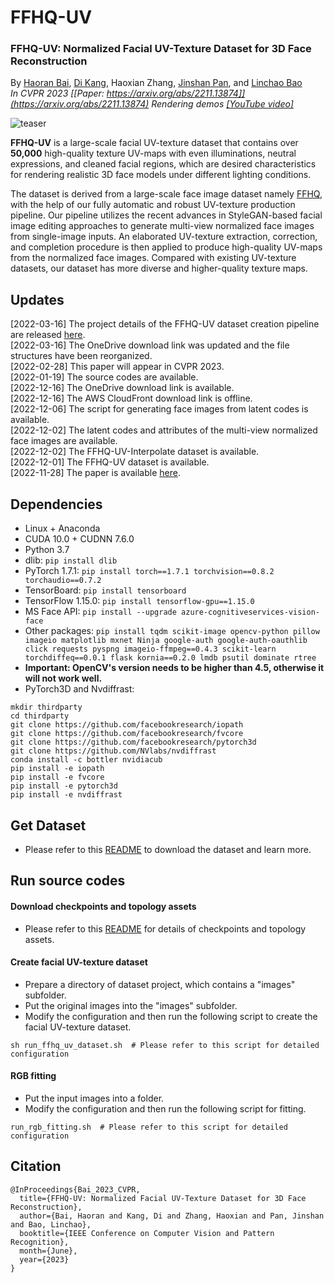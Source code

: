 # FFHQ-UV

### FFHQ-UV: Normalized Facial UV-Texture Dataset for 3D Face Reconstruction
By [Haoran Bai](https://csbhr.github.io/), [Di Kang](https://scholar.google.com.hk/citations?user=2ztThPwAAAAJ&hl=zh-CN), Haoxian Zhang, [Jinshan Pan](https://jspan.github.io/), and [Linchao Bao](https://linchaobao.github.io/)  
*In CVPR 2023 [[Paper: https://arxiv.org/abs/2211.13874]](https://arxiv.org/abs/2211.13874)*
*Rendering demos [[YouTube video]](https://youtu.be/dXFRJODJlNY)*



![teaser](./demos/teaser.png)

**FFHQ-UV** is a large-scale facial UV-texture dataset that contains over **50,000** high-quality texture UV-maps with even illuminations, neutral expressions, and cleaned facial regions, which are desired characteristics for rendering realistic 3D face models under different lighting conditions.

The dataset is derived from a large-scale face image dataset namely [FFHQ](https://github.com/NVlabs/ffhq-dataset), with the help of our fully automatic and robust UV-texture production pipeline. Our pipeline utilizes the recent advances in StyleGAN-based facial image editing approaches to generate multi-view normalized face images from single-image inputs. An elaborated UV-texture extraction, correction, and completion procedure is then applied to produce high-quality UV-maps from the normalized face images. Compared with existing UV-texture datasets, our dataset has more diverse and higher-quality texture maps.


## Updates
[2022-03-16] The project details of the FFHQ-UV dataset creation pipeline are released [here](./README_dataset.md).  
[2022-03-16] The OneDrive download link was updated and the file structures have been reorganized.  
[2022-02-28] This paper will appear in CVPR 2023.  
[2022-01-19] The source codes are available.  
[2022-12-16] The OneDrive download link is available.  
[2022-12-16] The AWS CloudFront download link is offline.  
[2022-12-06] The script for generating face images from latent codes is available.  
[2022-12-02] The latent codes and attributes of the multi-view normalized face images are available.  
[2022-12-02] The FFHQ-UV-Interpolate dataset is available.  
[2022-12-01] The FFHQ-UV dataset is available.  
[2022-11-28] The paper is available [here](https://arxiv.org/abs/2211.13874).   


## Dependencies
- Linux + Anaconda
- CUDA 10.0 + CUDNN 7.6.0
- Python 3.7
- dlib: `pip install dlib`
- PyTorch 1.7.1: `pip install torch==1.7.1 torchvision==0.8.2 torchaudio==0.7.2`
- TensorBoard: `pip install tensorboard`
- TensorFlow 1.15.0: `pip install tensorflow-gpu==1.15.0`
- MS Face API: `pip install --upgrade azure-cognitiveservices-vision-face`
- Other packages: `pip install tqdm scikit-image opencv-python pillow imageio matplotlib mxnet Ninja google-auth google-auth-oauthlib click requests pyspng imageio-ffmpeg==0.4.3 scikit-learn torchdiffeq==0.0.1 flask kornia==0.2.0 lmdb psutil dominate rtree`
- **Important: OpenCV's version needs to be higher than 4.5, otherwise it will not work well.**
- PyTorch3D and Nvdiffrast:
```
mkdir thirdparty
cd thirdparty
git clone https://github.com/facebookresearch/iopath
git clone https://github.com/facebookresearch/fvcore
git clone https://github.com/facebookresearch/pytorch3d
git clone https://github.com/NVlabs/nvdiffrast
conda install -c bottler nvidiacub
pip install -e iopath
pip install -e fvcore
pip install -e pytorch3d
pip install -e nvdiffrast
```


## Get Dataset

- Please refer to this [README](./README_dataset.md) to download the dataset and learn more.


## Run source codes

#### Download checkpoints and topology assets
- Please refer to this [README](./README_ckp_topo.md) for details of checkpoints and topology assets.

#### Create facial UV-texture dataset
- Prepare a directory of dataset project, which contains a "images" subfolder.
- Put the original images into the "images" subfolder.
- Modify the configuration and then run the following script to create the facial UV-texture dataset.
```
sh run_ffhq_uv_dataset.sh  # Please refer to this script for detailed configuration
```

#### RGB fitting
- Put the input images into a folder.
- Modify the configuration and then run the following script for fitting.
```
run_rgb_fitting.sh  # Please refer to this script for detailed configuration
```


## Citation
```
@InProceedings{Bai_2023_CVPR,
  title={FFHQ-UV: Normalized Facial UV-Texture Dataset for 3D Face Reconstruction},
  author={Bai, Haoran and Kang, Di and Zhang, Haoxian and Pan, Jinshan and Bao, Linchao},
  booktitle={IEEE Conference on Computer Vision and Pattern Recognition},
  month={June},
  year={2023}
}
```
